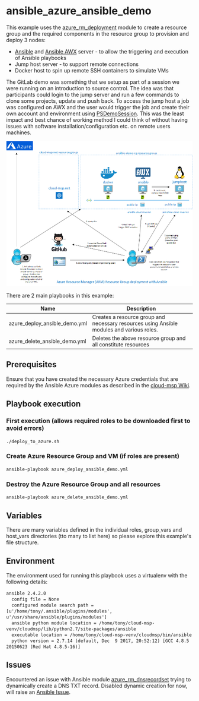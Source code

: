 # ansible_azure_ansible_demo

This example uses the [azure_rm_deployment](http://docs.ansible.com/ansible/latest/azure_rm_deployment_module.html) module  to create a resource group and the required components in the resource group to provision and deploy 3 nodes:

- [Ansible](https://www.ansible.com/) and [Ansible AWX](https://github.com/ansible/awx) server - to allow the triggering and execution of Ansible playbooks
- Jump host server - to support remote connections
- Docker host to spin up remote SSH containers to simulate VMs

The GitLab demo was something that we setup as part of a session we were running on an introduction to source control.  The idea was that participants could login to the jump server and run a few commands to clone some projects, update and push back.  To access the jump host a job was configured on AWX and the user would trigger the job and create their own account and environment using [PSDemoSession](https://github.com/tonyskidmore/PSDemoSession).  This was the least impact and best chance of working method I could think of without having issues with software installation/configuration etc. on remote users machines.

![](images/ansible-demo-arch.png)

There are 2 main playbooks in this example:

Name | Description
------------ | -------------
azure_deploy_ansible_demo.yml | Creates a resource group and necessary resources using Ansible modules and various roles.
azure_delete_ansible_demo.yml | Deletes the above resource group and all constitute resources

## Prerequisites

Ensure that you have created the necessary Azure credentials that are required by the Ansible Azure modules as described in the [cloud-msp Wiki](https://github.com/tonyskidmore/cloud-msp/wiki/cloud-msp).  

## Playbook execution

### First execution (allows required roles to be downloaded first to avoid errors)
```
./deploy_to_azure.sh
```

### Create Azure Resource Group and VM (if roles are present)
```
ansible-playbook azure_deploy_ansible_demo.yml
```

### Destroy the Azure Resource Group and all resources
```
ansible-playbook azure_delete_ansible_demo.yml
```

## Variables
There are many variables defined in the individual roles, group_vars and host_vars directories (tto many to list here) so please explore this example's file structure.

## Environment
The environment used for running this playbook uses a virtualenv with the following details:  

```
ansible 2.4.2.0
  config file = None
  configured module search path = [u'/home/tony/.ansible/plugins/modules', u'/usr/share/ansible/plugins/modules']
  ansible python module location = /home/tony/cloud-msp-venv/cloudmsp/lib/python2.7/site-packages/ansible
  executable location = /home/tony/cloud-msp-venv/cloudmsp/bin/ansible
  python version = 2.7.14 (default, Dec  9 2017, 20:52:12) [GCC 4.8.5 20150623 (Red Hat 4.8.5-16)]

```

## Issues
Encountered an issue with Ansible module [azure_rm_dnsrecordset](http://docs.ansible.com/ansible/latest/azure_rm_dnsrecordset_module.html) trying to dynamically create a DNS TXT record.  Disabled dynamic creation for now, will raise an [Ansible Issue](https://github.com/ansible/ansible/issues).
